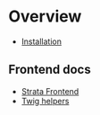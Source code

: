 # Overview

* [Installation](installation.md)

## Frontend docs

* [Strata Frontend](https://docs.strata.dev/frontend/)
* [Twig helpers](https://docs.strata.dev/frontend/docs/templating/twig)
